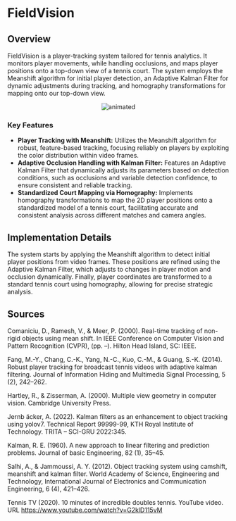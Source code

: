 # FieldVision

## Overview

FieldVision is a player-tracking system tailored for tennis analytics. It monitors player movements, while handling occlusions, and maps player positions onto a top-down view of a tennis court. The system employs the Meanshift algorithm for initial player detection, an Adaptive Kalman Filter for dynamic adjustments during tracking, and homography transformations for mapping onto our top-down view.

<p align="center">
  <img src="https://github.com/NicoCarpe/FieldVision/assets/output_3.gif" alt="animated" />
</p>


### Key Features

- **Player Tracking with Meanshift:** Utilizes the Meanshift algorithm for robust, feature-based tracking, focusing reliably on players by exploiting the color distribution within video frames.
- **Adaptive Occlusion Handling with Kalman Filter:** Features an Adaptive Kalman Filter that dynamically adjusts its parameters based on detection conditions, such as occlusions and variable detection confidence, to ensure consistent and reliable tracking.
- **Standardized Court Mapping via Homography:** Implements homography transformations to map the 2D player positions onto a standardized model of a tennis court, facilitating accurate and consistent analysis across different matches and camera angles.


## Implementation Details

The system starts by applying the Meanshift algorithm to detect initial player positions from video frames. These positions are refined using the Adaptive Kalman Filter, which adjusts to changes in player motion and occlusion dynamically. Finally, player coordinates are transformed to a standard tennis court using homography, allowing for precise strategic analysis.


## Sources
Comaniciu, D., Ramesh, V., & Meer, P. (2000). Real-time tracking of non-rigid objects
using mean shift. In IEEE Conference on Computer Vision and Pattern Recognition
(CVPR), (pp. –). Hilton Head Island, SC: IEEE.

Fang, M.-Y., Chang, C.-K., Yang, N.-C., Kuo, C.-M., & Guang, S.-K. (2014). Robust
player tracking for broadcast tennis videos with adaptive kalman filtering. Journal of
Information Hiding and Multimedia Signal Processing, 5 (2), 242–262.

Hartley, R., & Zisserman, A. (2000). Multiple view geometry in computer vision. Cambridge
University Press.

Jernb ̈acker, A. (2022). Kalman filters as an enhancement to object tracking using yolov7. 
Technical Report 99999-99, KTH Royal Institute of Technology. TRITA – SCI-GRU 2022:345.

Kalman, R. E. (1960). A new approach to linear filtering and prediction problems. Journal
of basic Engineering, 82 (1), 35–45.

Salhi, A., & Jammoussi, A. Y. (2012). Object tracking system using camshift, meanshift
and kalman filter. World Academy of Science, Engineering and Technology, International
Journal of Electronics and Communication Engineering, 6 (4), 421–426.

Tennis TV (2020). 10 minutes of incredible doubles tennis. YouTube video.
URL https://www.youtube.com/watch?v=G2klD115vM
